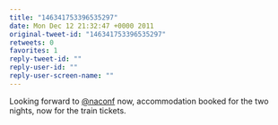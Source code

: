 ```yaml
---
title: "146341753396535297"
date: Mon Dec 12 21:32:47 +0000 2011
original-tweet-id: "146341753396535297"
retweets: 0
favorites: 1
reply-tweet-id: ""
reply-user-id: ""
reply-user-screen-name: ""
---
```

Looking forward to <a href="https://twitter.com/naconf">@naconf</a> now, accommodation booked for the two nights, now for the train tickets.

